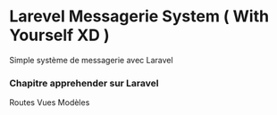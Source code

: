 # Larevel Messagerie System ( With Yourself XD )
Simple système de messagerie avec Laravel 

### Chapitre apprehender sur Laravel
Routes 
Vues
Modèles
